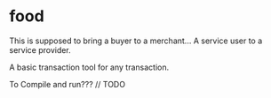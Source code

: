# food
This is supposed to bring a buyer to a merchant... A service user to a service provider.

A basic transaction tool for any transaction.

To Compile and run??? // TODO
